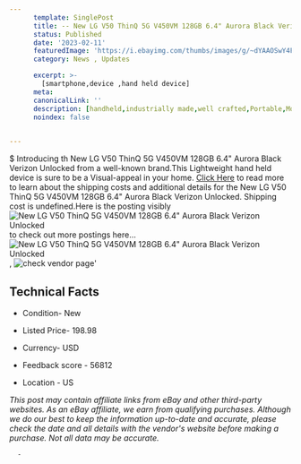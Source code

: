 ```yaml
---
      template: SinglePost
      title: -- New LG V50 ThinQ 5G V450VM 128GB 6.4" Aurora Black Verizon Unlocked
      status: Published
      date: '2023-02-11'
      featuredImage: 'https://i.ebayimg.com/thumbs/images/g/~dYAAOSwY4Fgr~Xf/s-l225.jpg'
      category: News , Updates

      excerpt: >-
        [smartphone,device ,hand held device]
      meta:
      canonicalLink: ''
      description: [handheld,industrially made,well crafted,Portable,Mobile,Compact,Convenient,Lightweight,Maneuverable,Man-portable,Miniature,Carriable,Hand-held,Light,Holdable,Transportable,Mobile device,Pocket-sized,On-the-go,Wireless,Cordless,Compact size,Convenient size, smartphone,device ,hand held device]
      noindex: false
      

---
```

$
      Introducing th New LG V50 ThinQ 5G V450VM 128GB 6.4" Aurora Black Verizon Unlocked from a well-known brand.This Lightweight hand held device is sure to be a Visual-appeal in your home. [Click Here](https://www.ebay.com/itm/165486677391?hash=item2687c64d8f%3Ag%3A%7EdYAAOSwY4Fgr%7EXf&mkevt=1&mkcid=1&mkrid=711-53200-19255-0&campid=%253CePNCampaignId%253E&customid=%253CreferenceId%253E&toolid=10049) to read more to learn about the shipping costs and additional details for the New LG V50 ThinQ 5G V450VM 128GB 6.4" Aurora Black Verizon Unlocked. Shipping cost is undefined.Here is the posting visibly ![New LG V50 ThinQ 5G V450VM 128GB 6.4" Aurora Black Verizon Unlocked](https://i.ebayimg.com/thumbs/images/g/~dYAAOSwY4Fgr~Xf/s-l225.jpg) to check out more postings here... ![New LG V50 ThinQ 5G V450VM 128GB 6.4" Aurora Black Verizon Unlocked](https://i.ebayimg.com/images/g/~dYAAOSwY4Fgr~Xf/s-l640.jpg), ![check vendor page](https://origin-galleryplus.ebayimg.com/ws/web/165486677391_2_0_1/225x225.jpg,https://origin-galleryplus.ebayimg.com/ws/web/165486677391_3_0_1/225x225.jpg,https://origin-galleryplus.ebayimg.com/ws/web/165486677391_4_0_1/225x225.jpg,https://origin-galleryplus.ebayimg.com/ws/web/165486677391_5_0_1/225x225.jpg,https://origin-galleryplus.ebayimg.com/ws/web/165486677391_6_0_1/225x225.jpg,https://origin-galleryplus.ebayimg.com/ws/web/165486677391_7_0_1/225x225.jpg,https://origin-galleryplus.ebayimg.com/ws/web/165486677391_8_0_1/225x225.jpg)'

      

 ## Technical Facts 



     
      

 - Condition- New 


      

 - Listed Price- 198.98 


      

 - Currency- USD 


      

 - Feedback score - 56812 


      

 - Location - US 


      
      

 *_This post may contain affiliate links from eBay and other third-party websites. As an eBay affiliate, we earn from qualifying purchases. Although we do our best to keep the information up-to-date and accurate, please check the date and all details with the vendor's website before making a purchase. Not all data may be accurate._*




      -
